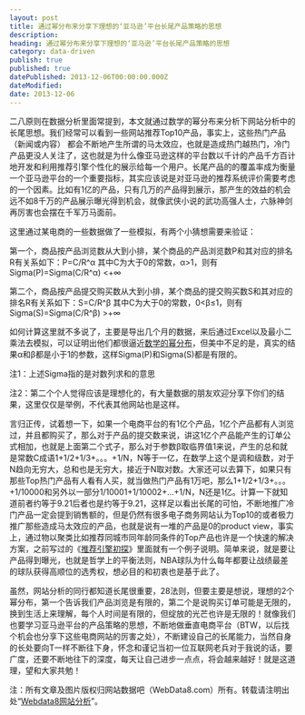 ```yaml
---
layout: post
title: 通过幂分布来分享下理想的‘亚马逊’平台长尾产品策略的思想
description:
heading: 通过幂分布来分享下理想的‘亚马逊’平台长尾产品策略的思想
category: data-driven
publish: true
published: true
datePublished: 2013-12-06T00:00:00.000Z
dateModified:
date: 2013-12-06
---
```


二八原则在数据分析里面常提到，本文就通过数学的幂分布来分析下网站分析中的长尾思想。我们经常可以看到一些网站推荐Top10产品，事实上，这些热门产品（新闻或内容） 都会不断地产生所谓的马太效应，也就是造成热门越热门，冷门产品更没人关注了，这也就是为什么像亚马逊这样的平台数以千计的产品千方百计地开发和利用推荐引擎个性化的展示给每一个用户。长尾产品的的覆盖率成为衡量一个亚马逊平台的一个重要指标，其实应该说是对亚马逊的推荐系统评价需要考虑的一个因素。比如有1亿的产品，只有几万的产品得到展示，那产生的效益的机会远不如8千万的产品展示曝光得到机会，就像武侠小说的武功高强人士，六脉神剑再厉害也会摆在千军万马面前。

这里通过某电商的一些数据做了一些模拟，有两个小猜想需要来验证：

第一个，商品按产品浏览数从大到小排，某个商品的产品浏览数P和其对应的排名R有关系如下：P=C/R^α 其中C为大于0的常数，α>1，则有Sigma(P)=Sigma(C/R^α) <+∞

第二个，商品按产品提交购买数从大到小排，某个商品的提交购买数S和其对应的排名R有关系如下：S=C/R^β 其中C为大于0的常数，0<β≤1，则有Sigma(S)=Sigma(C/R^β) >+∞

如何计算这里就不多说了，主要是导出几个月的数据，来后通过Excel以及最小二乘法去模拟，可以证明出他们都很逼近<a href="http://baike.baidu.com/link?url=M58gVP1O5LMIInAlAFJ8b9ebeDerTFAS1dPDO_LBvNP9QAQR_B7SLzK2959DOOz3kWWARBcOHsogLc-uA-TKYK#1_2" target="_blank">数学的幂分布</a>，但美中不足的是，真实的结果α和β都是小于1的参数，这样Sigma(P)和Sigma(S)都是有限的。

注1：上述Sigma指的是对数列求和的意思

注2：第二个个人觉得应该是理想化的，有大量数据的朋友欢迎分享下你们的结果，这里仅仅是举例，不代表其他网站也是这样。

言归正传，试着想一下，如果一个电商平台的有1亿个产品，1亿个产品都有人浏览过，并且都购买了，那么对于产品的提交数来说，讲这1亿个产品能产生的订单公式相加，也就是上面第二个式子，那么对于参数β取临界值1来说，产生的总和就是常数C成语1+1/2+1/3+。。。+1/N，N等于一亿，在数学上这个是调和级数，对于N趋向无穷大，总和也是无穷大，接近于N取对数。大家还可以去算下，如果只有那些Top热门产品有人看有人买，就当做热门产品有1万吧，那么1+1/2+1/3+。。。+1/10000和另外以一部分1/10001+1/10002+…+1/N，N还是1亿。计算一下就知道前者约等于9.21后者也是约等于9.21，这样足以看出长尾的可怕，不断地推广冷门产品一定会提到销售额的，但是仍然有很多电子商务网站认为Top10的或者极力推广那些造成马太效应的产品，也就是说有一堆的产品是0的product view，事实上，通过物以聚类比如推荐同城市同年龄同条件的Top产品也许是一个快速的解决方案，之前写过的《<a href="/seo/recommendation-system/">推荐引擎初探</a>》里面就有一个例子说明。简单来说，就是要让产品得到曝光，也就是哲学上的平衡法则，NBA球队为什么每年都要让战绩最差的球队获得高顺位的选秀权，想必目的和初衷也是基于此了。

虽然，网站分析的同行都知道长尾很重要，28法则，但要主要是想说，理想的2个幂分布，第一个告诉我们产品浏览是有限的，第二个是说购买订单可能是无限的，换到生活上来理解，每个人时间是有限的，但绽放的光芒也许是无限的！就像我们也要学习亚马逊平台的产品策略的思想，不断地做垂直电商平台（BTW，以后找个机会也分享下这些电商网站的厉害之处），不断建设自己的长尾能力，当然自身的长处要向T一样不断往下身，怀念和谨记当初一位互联网老兵对于我说的话，要广度，还要不断地往下的深度，每天让自己进步一点点，将会越来越好！就是这道理，望和大家共勉！

注：所有文章及图片版权归网站数据吧（WebData8.com）所有。转载请注明出处“<a href="/">Webdata8网站分析</a>”。
